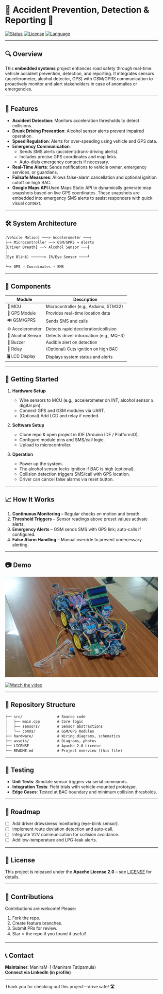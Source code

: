 
# 🚗 Accident Prevention, Detection & Reporting 🚨

[![Status](https://img.shields.io/badge/status-active-brightgreen)]()
[![License](https://img.shields.io/badge/license-Apache_2.0-blue.svg)]()
[![Language](https://img.shields.io/badge/language-C%2B%2B-orange)]()

---

## 🔍 Overview

This **embedded systems** project enhances road safety through real-time vehicle accident prevention, detection, and reporting. It integrates sensors (accelerometer, alcohol detector, GPS) with GSM/GPRS communication to proactively monitor and alert stakeholders in case of anomalies or emergencies.

---

## 🚦 Features

- **Accident Detection**: Monitors acceleration thresholds to detect collisions.
- **Drunk Driving Prevention**: Alcohol sensor alerts prevent impaired operation.
- **Speed Regulation**: Alerts for over-speeding using vehicle and GPS data.
- **Emergency Communication**:
  - Sends SMS alerts (accident/drunk-driving alerts).
  - Includes precise GPS coordinates and map links.
  - Auto-dials emergency contacts if necessary.
- **Real-Time Alerts**: Sends notifications to vehicle owner, emergency services, or guardians.
- **Failsafe Measures**: Allows false-alarm cancellation and optional ignition cutoff on high BAC.
- **Google Maps API**:Used Maps Static API to dynamically generate map snapshots based on live GPS coordinates. These snapshots are embedded into emergency SMS alerts to assist responders with quick visual context.



---

## 🛠️ System Architecture

```
[Vehicle Motion] ───> Accelerometer ───┐
├─> Microcontroller ──> GSM/GPRS → Alerts
[Driver Breath] ──> Alcohol Sensor ───┤
│
[Eye Blink] ──────> IR/Eye Sensor ────┘

└─> GPS → Coordinates → SMS
```

---

## 🧩 Components

| Module           | Description                              |
|------------------|------------------------------------------|
| 🧠 MCU            | Microcontroller (e.g., Arduino, STM32)   |
| 📍 GPS Module     | Provides real-time location data         |
| 🔊 GSM/GPRS       | Sends SMS and calls                      |
| ⚙️ Accelerometer  | Detects rapid deceleration/collision     |
| 🍺 Alcohol Sensor | Detects driver intoxication (e.g., MQ-3) |
| 🔔 Buzzer         | Audible alert on detection               |
| 🔁 Relay          | (Optional) Cuts ignition on high BAC     |
| 🖥 LCD Display    | Displays system status and alerts        |

---

## 🚀 Getting Started

1. **Hardware Setup**  
   - Wire sensors to MCU (e.g., accelerometer on INT, alcohol sensor ≥ digital pin).  
   - Connect GPS and GSM modules via UART.  
   - (Optional) Add LCD and relay if needed.

2. **Software Setup**  
   - Clone repo & open project in IDE (Arduino IDE / PlatformIO).  
   - Configure module pins and SMS/call logic.  
   - Upload to microcontroller.

3. **Operation**  
   - Power up the system.  
   - The alcohol sensor locks ignition if BAC is high (optional).  
   - Collision detection triggers SMS/call with GPS location.  
   - Driver can cancel false alarms via reset button.

---

## 📈 How It Works

1. **Continuous Monitoring** – Regular checks on motion and breath.  
2. **Threshold Triggers** – Sensor readings above preset values activate alerts.  
3. **Emergency Alerts** – GSM sends SMS with GPS link; auto-calls if configured.  
4. **False Alarm Handling** – Manual override to prevent unnecessary alerting.

---

## 📷 Demo


![System Image Placeholder](assets/prototype.jpg)

[![Watch the video](https://img.youtube.com/vi/YOUR_VIDEO_ID_HERE/0.jpg)](https://www.youtube.com/watch?v=YOUR_VIDEO_ID_HERE)

---

## 📁 Repository Structure

```
├── src/                # Source code
│   ├── main.cpp        # Core logic
│   ├── sensors/        # Sensor abstractions
│   └── comms/          # GSM/GPS modules
├── hardware/           # Wiring diagrams, schematics
├── assets/             # Diagrams, photos
├── LICENSE             # Apache 2.0 License
└── README.md           # Project overview (this file)
```

---

## 🧪 Testing

- **Unit Tests**: Simulate sensor triggers via serial commands.  
- **Integration Tests**: Field trials with vehicle-mounted prototype.  
- **Edge Cases**: Tested at BAC boundary and minimum collision thresholds.

---

## 📌 Roadmap

- [ ] Add driver drowsiness monitoring (eye-blink sensor).  
- [ ] Implement route deviation detection and auto-call.  
- [ ] Integrate V2V communication for collision avoidance.  
- [ ] Add low-temperature and LPG-leak alerts.

---

## 📝 License

This project is released under the **Apache License 2.0** – see [LICENSE](LICENSE) for details.

---

## 🤝 Contributions

Contributions are welcome! Please:

1. Fork the repo.  
2. Create feature branches.  
3. Submit PRs for review.  
4. Star ⭐ the repo if you found it useful!

---

## 📞 Contact

**Maintainer**: ManiraM-1 (Maniram Tatipamula)   
**Connect via LinkedIn (in profile)**

---

Thank you for checking out this project—drive safe! 🛣️
